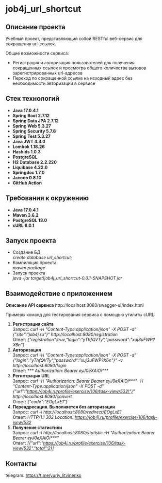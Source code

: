 # job4j_url_shortcut

## Описание проекта
Учебный проект, представляющий собой RESTful веб-сервис для сокращения url-ссылок.

Общие возможности сервиса:
- Регистрация и авторизация пользователей для получения сокращенных ссылок и просмотра общего количества вызовов зарегистрированных url-адресов
- Переход по сокращенной ссылке на исходный адрес без необходимости авторизации в сервисе

## Стек технологий
- **Java 17.0.4.1**
- **Spring Boot 2.7.12**
- **Spring Data JPA 2.7.12**
- **Spring Web 5.3.27**
- **Spring Security 5.7.8**
- **Spring Test 5.3.27**
- **Java JWT 4.3.0**
- **Lombok 1.18.26**
- **Hashids 1.0.3**
- **PostgreSQL**
- **H2 Database 2.2.220**
- **Liquibase 4.22.0**
- **Springdoc 1.7.0**
- **Jacoco 0.8.10**
- **GitHub Action**

## Требования к окружению
- **Java 17.0.4.1**
- **Maven 3.6.2**
- **PostgreSQL 13.0**
- **cURL 8.0.1**

## Запуск проекта
- Создание БД  
  _create database url_shortcut;_
- Компиляция проекта  
  _maven package_
- Запуск проекта  
  _java -jar target\job4j_url_shortcut-0.0.1-SNAPSHOT.jar_

## Взаимодействие с приложением
**Описание API сервиса**
http://localhost:8080/swagger-ui/index.html

Примеры команд для тестирования сервиса с помощью утилиты cURL:
1. **Регистрация сайта**  
Запрос: _curl -H "Content-Type:application/json" -X POST -d"{\"site\":\"job4j.ru\"}" http://localhost:8080/registration_  
Ответ: _{"registration":true,"login":"yThfQVTy","password":"xuj3uFWP?X6n"}_
2. **Авторизация**  
Запрос: _curl -H "Content-Type:application/json" -X POST -d"{\"login\":\"yThfQVTy\",\"password\":\"xuj3uFWP?X6n\"}" -v http://localhost:8080/login_  
Ответ: _*** Authorization: Bearer eyJ0eXAiOi***_
3. **Регистрация URL**  
Запрос: _curl -H "Authorization: Bearer Bearer eyJ0eXAiOi***" -H "Content-Type:application/json"  -X POST -d"{\"url\":\"https://job4j.ru/profile/exercise/106/task-view/532\"}" http://localhost:8080/convert_  
Ответ: _{"code":"EOgLxE1"}_
4. **Переадресация. Выполняется без авторизации**  
Запрос: _curl -i http://localhost:8080/redirect/EOgLxE1_  
Ответ: _HTTP/1.1 302 Location: https://job4j.ru/profile/exercise/106/task-view/532_
5. **Получение статистики**  
Запрос: _curl -i http://localhost:8080/statistic -H "Authorization: Bearer Bearer eyJ0eXAiOi***"_  
Ответ: _[{"url":"https://job4j.ru/profile/exercise/106/task-view/532","total":2}]_

## Контакты
telegram: https://t.me/yuriy_litvinenko
